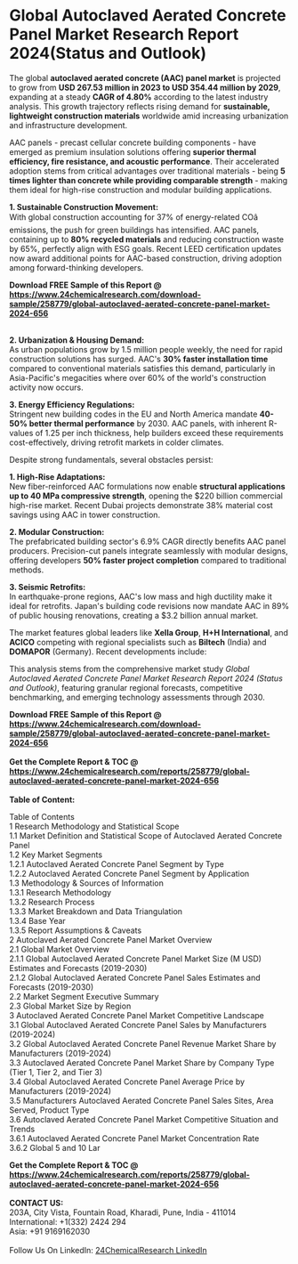 <h1>Global Autoclaved Aerated Concrete Panel Market Research Report 2024(Status and Outlook)</h1><p>The global <strong>autoclaved aerated concrete (AAC) panel market</strong> is projected to grow from <strong>USD 267.53 million in 2023 to USD 354.44 million by 2029</strong>, expanding at a steady <strong>CAGR of 4.80%</strong> according to the latest industry analysis. This growth trajectory reflects rising demand for <strong>sustainable, lightweight construction materials</strong> worldwide amid increasing urbanization and infrastructure development.</p><p>AAC panels - precast cellular concrete building components - have emerged as premium insulation solutions offering <strong>superior thermal efficiency, fire resistance, and acoustic performance</strong>. Their accelerated adoption stems from critical advantages over traditional materials - being <strong>5 times lighter than concrete while providing comparable strength</strong> - making them ideal for high-rise construction and modular building applications.</p><p><strong>1. Sustainable Construction Movement:</strong><br>
With global construction accounting for 37% of energy-related COâ emissions, the push for green buildings has intensified. AAC panels, containing up to <strong>80% recycled materials</strong> and reducing construction waste by 65%, perfectly align with ESG goals. Recent LEED certification updates now award additional points for AAC-based construction, driving adoption among forward-thinking developers.</p><div><b>Download FREE Sample of this Report @ 
            <a href="https://www.24chemicalresearch.com/download-sample/258779/global-autoclaved-aerated-concrete-panel-market-2024-656">
            https://www.24chemicalresearch.com/download-sample/258779/global-autoclaved-aerated-concrete-panel-market-2024-656</a></b></div><br><p><strong>2. Urbanization &amp; Housing Demand:</strong><br>
As urban populations grow by 1.5 million people weekly, the need for rapid construction solutions has surged. AAC's <strong>30% faster installation time</strong> compared to conventional materials satisfies this demand, particularly in Asia-Pacific's megacities where over 60% of the world's construction activity now occurs.</p><p><strong>3. Energy Efficiency Regulations:</strong><br>
Stringent new building codes in the EU and North America mandate <strong>40-50% better thermal performance</strong> by 2030. AAC panels, with inherent R-values of 1.25 per inch thickness, help builders exceed these requirements cost-effectively, driving retrofit markets in colder climates.</p><p>Despite strong fundamentals, several obstacles persist:</p><p><strong>1. High-Rise Adaptations:</strong><br>
New fiber-reinforced AAC formulations now enable <strong>structural applications up to 40 MPa compressive strength</strong>, opening the $220 billion commercial high-rise market. Recent Dubai projects demonstrate 38% material cost savings using AAC in tower construction.</p><p><strong>2. Modular Construction:</strong><br>
The prefabricated building sector's 6.9% CAGR directly benefits AAC panel producers. Precision-cut panels integrate seamlessly with modular designs, offering developers <strong>50% faster project completion</strong> compared to traditional methods.</p><p><strong>3. Seismic Retrofits:</strong><br>
In earthquake-prone regions, AAC's low mass and high ductility make it ideal for retrofits. Japan's building code revisions now mandate AAC in 89% of public housing renovations, creating a $3.2 billion annual market.</p><p>The market features global leaders like <strong>Xella Group</strong>, <strong>H+H International</strong>, and <strong>ACICO</strong> competing with regional specialists such as <strong>Biltech</strong> (India) and <strong>DOMAPOR</strong> (Germany). Recent developments include:</p><p>This analysis stems from the comprehensive market study <em>Global Autoclaved Aerated Concrete Panel Market Research Report 2024 (Status and Outlook)</em>, featuring granular regional forecasts, competitive benchmarking, and emerging technology assessments through 2030.</p><div><b>Download FREE Sample of this Report @ 
            <a href="https://www.24chemicalresearch.com/download-sample/258779/global-autoclaved-aerated-concrete-panel-market-2024-656">
            https://www.24chemicalresearch.com/download-sample/258779/global-autoclaved-aerated-concrete-panel-market-2024-656</a></b></div><br><div><b>Get the Complete Report & TOC @ 
            <a href="https://www.24chemicalresearch.com/reports/258779/global-autoclaved-aerated-concrete-panel-market-2024-656">
            https://www.24chemicalresearch.com/reports/258779/global-autoclaved-aerated-concrete-panel-market-2024-656</a></b></div><br>
            <b>Table of Content:</b><p>Table of Contents<br />
1 Research Methodology and Statistical Scope<br />
1.1 Market Definition and Statistical Scope of Autoclaved Aerated Concrete Panel<br />
1.2 Key Market Segments<br />
1.2.1 Autoclaved Aerated Concrete Panel Segment by Type<br />
1.2.2 Autoclaved Aerated Concrete Panel Segment by Application<br />
1.3 Methodology & Sources of Information<br />
1.3.1 Research Methodology<br />
1.3.2 Research Process<br />
1.3.3 Market Breakdown and Data Triangulation<br />
1.3.4 Base Year<br />
1.3.5 Report Assumptions & Caveats<br />
2 Autoclaved Aerated Concrete Panel Market Overview<br />
2.1 Global Market Overview<br />
2.1.1 Global Autoclaved Aerated Concrete Panel Market Size (M USD) Estimates and Forecasts (2019-2030)<br />
2.1.2 Global Autoclaved Aerated Concrete Panel Sales Estimates and Forecasts (2019-2030)<br />
2.2 Market Segment Executive Summary<br />
2.3 Global Market Size by Region<br />
3 Autoclaved Aerated Concrete Panel Market Competitive Landscape<br />
3.1 Global Autoclaved Aerated Concrete Panel Sales by Manufacturers (2019-2024)<br />
3.2 Global Autoclaved Aerated Concrete Panel Revenue Market Share by Manufacturers (2019-2024)<br />
3.3 Autoclaved Aerated Concrete Panel Market Share by Company Type (Tier 1, Tier 2, and Tier 3)<br />
3.4 Global Autoclaved Aerated Concrete Panel Average Price by Manufacturers (2019-2024)<br />
3.5 Manufacturers Autoclaved Aerated Concrete Panel Sales Sites, Area Served, Product Type<br />
3.6 Autoclaved Aerated Concrete Panel Market Competitive Situation and Trends<br />
3.6.1 Autoclaved Aerated Concrete Panel Market Concentration Rate<br />
3.6.2 Global 5 and 10 Lar</p><div><b>Get the Complete Report & TOC @ 
            <a href="https://www.24chemicalresearch.com/reports/258779/global-autoclaved-aerated-concrete-panel-market-2024-656">
            https://www.24chemicalresearch.com/reports/258779/global-autoclaved-aerated-concrete-panel-market-2024-656</a></b></div><br><b>CONTACT US:</b><br>
            203A, City Vista, Fountain Road, Kharadi, Pune, India - 411014<br>
            International: +1(332) 2424 294<br>
            Asia: +91 9169162030 <br><br>
            Follow Us On LinkedIn: <a href="https://www.linkedin.com/company/24chemicalresearch/">24ChemicalResearch LinkedIn</a>